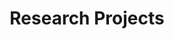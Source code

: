 ---
title: Research Projects
# Listing view
view: compact
# Optional header image (relative to `assets/media/` folder).
banner:
  caption: ''
  image: ''
---